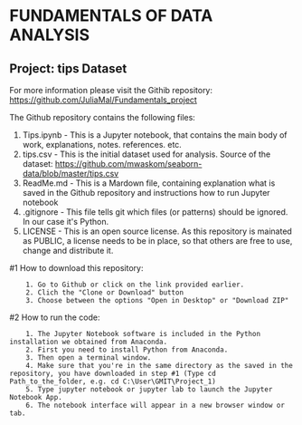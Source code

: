 # FUNDAMENTALS OF DATA ANALYSIS

## Project: tips Dataset

For more information please visit the Githib repository: 
https://github.com/JuliaMal/Fundamentals_project

The Github repository contains the following files:
   1. Tips.ipynb - This is a Jupyter notebook, that contains the main body of work, explanations, notes. references. etc.
   2. tips.csv - This is the initial dataset used for analysis. Source of the dataset: https://github.com/mwaskom/seaborn-data/blob/master/tips.csv
   3. ReadMe.md - This is a Mardown file, containing explanation what is saved in the Github repository and instructions how to run Jupyter notebook
   4. .gitignore - This file tells git which files (or patterns) should be ignored. In our case it's Python.
   5. LICENSE - This is an open source license. As this repository is mainated as PUBLIC, a license needs to be in place, so that others are free to use, change and distribute it.

   #1 How to download this repository:

        1. Go to Github or click on the link provided earlier.
        2. Clich the "Clone or Download" button
        3. Choose between the options "Open in Desktop" or "Download ZIP"

   #2 How to run the code:

        1. The Jupyter Notebook software is included in the Python installation we obtained from Anaconda. 
        2. First you need to install Python from Anaconda.
        3. Then open a terminal window.
        4. Make sure that you're in the same directory as the saved in the repository, you have downloaded in step #1 (Type cd Path_to_the_folder, e.g. cd C:\User\GMIT\Project_1)
        5. Type jupyter notebook or jupyter lab to launch the Jupyter Notebook App.
        6. The notebook interface will appear in a new browser window or tab.